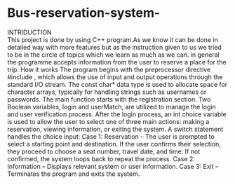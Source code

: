 # Bus-reservation-system-
INTRIDUCTION\
This project is done by using C++ program.As we know it can be done in detailed way with more features but as the instruction given to us we tried to be in the circle of topics which we learn as much as we can.
in general the programme accepts information from the user to reserve a place for the trip.
How it works
The program begins with the preprocessor directive #include <iostream>, which allows the use of input and output operations through the standard I/O stream.
The const char* data type is used to allocate space for character arrays, typically for handling strings such as usernames or passwords.
The main function starts with the registration section. Two Boolean variables, login and userMatch, are utilized to manage the login and user verification process.
After the login process, an int choice variable is used to allow the user to select one of three main actions: making a reservation, viewing information, or exiting the system.
A switch statement handles the choice input:
Case 1: Reservation – The user is prompted to select a starting point and destination. If the user confirms their selection, they proceed to choose a seat number, travel date, and time. If not confirmed, the system loops back to repeat the process.
Case 2: Information – Displays relevant system or user information.
Case 3: Exit – Terminates the program and exits the system.
